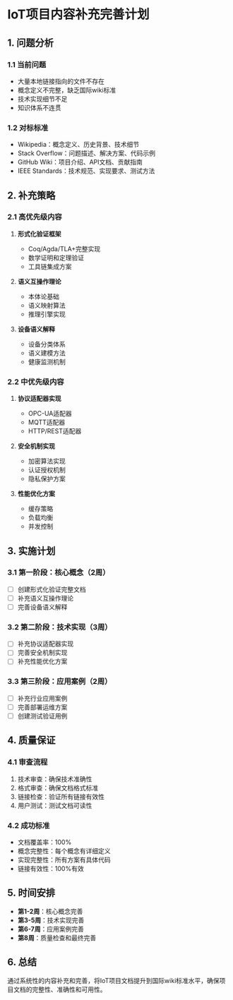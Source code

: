 # IoT项目内容补充完善计划

## 1. 问题分析

### 1.1 当前问题

- 大量本地链接指向的文件不存在
- 概念定义不完整，缺乏国际wiki标准
- 技术实现细节不足
- 知识体系不连贯

### 1.2 对标标准

- Wikipedia：概念定义、历史背景、技术细节
- Stack Overflow：问题描述、解决方案、代码示例
- GitHub Wiki：项目介绍、API文档、贡献指南
- IEEE Standards：技术规范、实现要求、测试方法

## 2. 补充策略

### 2.1 高优先级内容

1. **形式化验证框架**
   - Coq/Agda/TLA+完整实现
   - 数学证明和定理验证
   - 工具链集成方案

2. **语义互操作理论**
   - 本体论基础
   - 语义映射算法
   - 推理引擎实现

3. **设备语义解释**
   - 设备分类体系
   - 语义建模方法
   - 健康监测机制

### 2.2 中优先级内容

1. **协议适配器实现**
   - OPC-UA适配器
   - MQTT适配器
   - HTTP/REST适配器

2. **安全机制实现**
   - 加密算法实现
   - 认证授权机制
   - 隐私保护方案

3. **性能优化方案**
   - 缓存策略
   - 负载均衡
   - 并发控制

## 3. 实施计划

### 3.1 第一阶段：核心概念（2周）

- [ ] 创建形式化验证完整文档
- [ ] 补充语义互操作理论
- [ ] 完善设备语义解释

### 3.2 第二阶段：技术实现（3周）

- [ ] 补充协议适配器实现
- [ ] 完善安全机制实现
- [ ] 补充性能优化方案

### 3.3 第三阶段：应用案例（2周）

- [ ] 补充行业应用案例
- [ ] 完善部署运维方案
- [ ] 创建测试验证用例

## 4. 质量保证

### 4.1 审查流程

1. 技术审查：确保技术准确性
2. 格式审查：确保文档格式标准
3. 链接检查：验证所有链接有效性
4. 用户测试：测试文档可读性

### 4.2 成功标准

- 文档覆盖率：100%
- 概念完整性：每个概念有详细定义
- 实现完整性：所有方案有具体代码
- 链接有效性：100%有效

## 5. 时间安排

- **第1-2周**：核心概念完善
- **第3-5周**：技术实现完善
- **第6-7周**：应用案例完善
- **第8周**：质量检查和最终完善

## 6. 总结

通过系统性的内容补充和完善，将IoT项目文档提升到国际wiki标准水平，确保项目文档的完整性、准确性和可用性。
